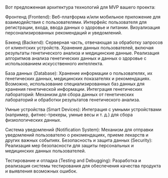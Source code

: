 Вот предложенная архитектура технологий для MVP вашего проекта:

Фронтенд (Frontend):
Веб-платформа и/или мобильное приложение для взаимодействия с пользователями.
Интерфейс пользователя для регистрации, входа, ввода данных о здоровье и питании.
Визуализация персонализированных рекомендаций и уведомлений.

Бэкенд (Backend):
Серверная часть, отвечающая за обработку запросов от клиентских устройств.
Хранение данных пользователей, включая результаты генетического анализа и медицинские данные.
Реализация алгоритмов анализа генетических данных и данных о здоровье с использованием искусственного интеллекта.

База данных (Database):
Хранение информации о пользователях, их генетических данных, медицинских показателях и рекомендациях.
Возможно, использование специализированных баз данных для хранения генетической информации.
Интеграция генетических лабораторий:
Механизм для сбора данных от генетических лабораторий и обработки результатов генетического анализа.

Умные устройства (Smart Devices):
Интеграция с умными устройствами (например, фитнес-трекеры, умные весы и т. д.) для сбора физиологических данных.

Система уведомлений (Notification System):
Механизм для отправки уведомлений пользователю о рекомендациях, приеме лекарств и других важных событиях.
Безопасность и защита данных (Security):
Реализация мер безопасности для защиты персональных и медицинских данных пользователей.

Тестирование и отладка (Testing and Debugging):
Разработка и реализация системы тестирования для обеспечения качества продукта и выявления возможных ошибок.